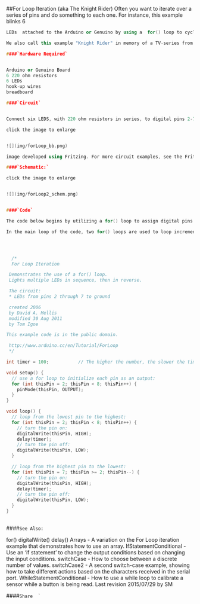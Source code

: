 ##For Loop Iteration (aka The Knight Rider)
Often you want to iterate over a series of pins and do something to each one.  For instance, this example blinks 6 
```c++
LEDs  attached to the Arduino or Genuino by using a  for() loop to cycle back and forth through digital pins 2-7. The LEDS are turned on and off, in sequence, by using both the digitalWrite()  and delay() functions . 

We also call this example "Knight Rider" in memory of a TV-series from the 80's where David Hasselhoff had an AI machine named KITT driving his Pontiac. The car had been augmented with plenty of LEDs in all possible sizes performing flashy effects. In particular, it had a display that scanned back and forth across a line, as shown in this exciting fight between KITT and KARR. This example duplicates the KITT display.

####`Hardware Required`


Arduino or Genuino Board
6 220 ohm resistors
6 LEDs
hook-up wires
breadboard

####`Circuit`


Connect six LEDS, with 220 ohm resistors in series, to digital pins 2-7 on your Arduino.

click the image to enlarge


![](img/forLoop_bb.png)

image developed using Fritzing. For more circuit examples, see the Fritzing project page 

####`Schematic:`

click the image to enlarge


![](img/forLoop2_schem.png)


####`Code`

The code below begins by utilizing a for() loop to assign digital pins 2-7 as outputs for the 6 LEDs used. 

In the main loop of the code, two for() loops are used to loop incrementally, stepping through the LEDs, one by one, from pin 2 to pin seven. Once pin 7 is lit, the process reverses, stepping back down through each LED. 




  /*
  For Loop Iteration

 Demonstrates the use of a for() loop.
 Lights multiple LEDs in sequence, then in reverse.

 The circuit:
 * LEDs from pins 2 through 7 to ground

 created 2006
 by David A. Mellis
 modified 30 Aug 2011
 by Tom Igoe

This example code is in the public domain.

 http://www.arduino.cc/en/Tutorial/ForLoop
 */

int timer = 100;           // The higher the number, the slower the timing.

void setup() {
  // use a for loop to initialize each pin as an output:
  for (int thisPin = 2; thisPin < 8; thisPin++) {
    pinMode(thisPin, OUTPUT);
  }
}

void loop() {
  // loop from the lowest pin to the highest:
  for (int thisPin = 2; thisPin < 8; thisPin++) {
    // turn the pin on:
    digitalWrite(thisPin, HIGH);
    delay(timer);
    // turn the pin off:
    digitalWrite(thisPin, LOW);
  }

  // loop from the highest pin to the lowest:
  for (int thisPin = 7; thisPin >= 2; thisPin--) {
    // turn the pin on:
    digitalWrite(thisPin, HIGH);
    delay(timer);
    // turn the pin off:
    digitalWrite(thisPin, LOW);
  }
}
  
```





####`See Also:`

for() 
digitalWrite()
delay()
Arrays - A variation on the For Loop iteration example that demonstrates how to use an array.
IfStatementConditional - Use an ‘if statement’ to change the output conditions based on changing the input conditions.
switchCase - How to choose between a discrete number of values.
switchCase2 - A second switch-case example, showing how to take different actions based on the characters received in the serial port.
WhileStatementConditional - How to use a while loop to calibrate a sensor while a button is being read.
 Last revision 2015/07/29 by SM 



				
				




  ####`Share`
`
`
`

